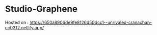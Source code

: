 # Studio-Graphene

Hosted on : https://650a8906de9fe8126d50dcc1--unrivaled-cranachan-cc0312.netlify.app/
